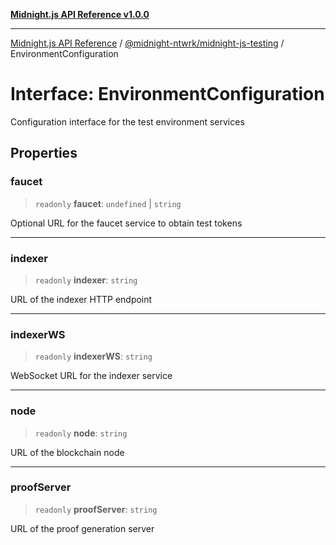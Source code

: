 [**Midnight.js API Reference v1.0.0**](../../../README.md)

***

[Midnight.js API Reference](../../../packages.md) / [@midnight-ntwrk/midnight-js-testing](../README.md) / EnvironmentConfiguration

# Interface: EnvironmentConfiguration

Configuration interface for the test environment services

## Properties

### faucet

> `readonly` **faucet**: `undefined` \| `string`

Optional URL for the faucet service to obtain test tokens

***

### indexer

> `readonly` **indexer**: `string`

URL of the indexer HTTP endpoint

***

### indexerWS

> `readonly` **indexerWS**: `string`

WebSocket URL for the indexer service

***

### node

> `readonly` **node**: `string`

URL of the blockchain node

***

### proofServer

> `readonly` **proofServer**: `string`

URL of the proof generation server
